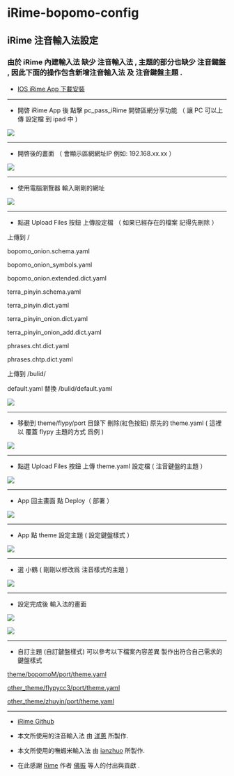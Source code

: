 # iRime-bopomo-config

## iRime 注音輸入法設定

### 由於 iRime 內建輸入法 缺少 注音輸入法 , 主題的部分也缺少 注音鍵盤 , 因此下面的操作包含新增注音輸入法 及 注音鍵盤主題 .

* [IOS iRime App 下載安裝](<https://apps.apple.com/tw/app/irime%E8%BE%93%E5%85%A5%E6%B3%95-%E5%B0%8F%E9%B9%A4%E5%8F%8C%E6%8B%BC%E4%BA%94%E7%AC%94%E9%83%91%E7%A0%81%E8%BE%93%E5%85%A5%E6%B3%95/id1142623977>)

- - -

* 開啓 iRime App 後 點擊 pc_pass_iRime 開啓區網分享功能 （ 讓 PC 可以上傳 設定檔 到 ipad 中 )

![](https://github.com/copy0401/irime-bopomo-config/raw/master/images/1_ipad1.jpg)

- - -

* 開啓後的畫面 （ 會顯示區網網址IP 例如: 192.168.xx.xx ）

![](https://github.com/copy0401/irime-bopomo-config/raw/master/images/2_ipad2.png)

- - -

* 使用電腦瀏覽器 輸入剛剛的網址 

![](https://github.com/copy0401/irime-bopomo-config/raw/master/images/3_pc1.png)

- - -

* 點選 Upload Files 按鈕 上傳設定檔 （ 如果已經存在的檔案 記得先刪除 ）

上傳到 /

bopomo_onion.schema.yaml

bopomo_onion_symbols.yaml

bopomo_onion.extended.dict.yaml

terra_pinyin.schema.yaml

terra_pinyin.dict.yaml

terra_pinyin_onion.dict.yaml

terra_pinyin_onion_add.dict.yaml

phrases.cht.dict.yaml

phrases.chtp.dict.yaml

上傳到 /bulid/

default.yaml 替換 /bulid/default.yaml


![](https://github.com/copy0401/irime-bopomo-config/raw/master/images/4_pc2.png)

- - -

* 移動到 theme/flypy/port 目錄下 刪除(紅色按鈕) 原先的 theme.yaml  ( 這裡以 覆蓋 flypy 主題的方式 爲例 )

![](https://github.com/copy0401/irime-bopomo-config/raw/master/images/5_pc3.png)

- - -

* 點選 Upload Files 按鈕 上傳 theme.yaml 設定檔  ( 注音鍵盤的主題 ）

![](https://github.com/copy0401/irime-bopomo-config/raw/master/images/6_pc4.png)

- - -

* App 回主畫面 點 Deploy（ 部署 ）

![](https://github.com/copy0401/irime-bopomo-config/raw/master/images/7_ipad3.jpg)

- - -

* App 點 theme 設定主題 ( 設定鍵盤樣式 ）

![](https://github.com/copy0401/irime-bopomo-config/raw/master/images/8_ipad4.jpg)

- - -

* 選 小鶴  ( 剛剛以修改爲 注音樣式的主題 )

![](https://github.com/copy0401/irime-bopomo-config/raw/master/images/9_ipad5.jpg)

- - -

* 設定完成後 輸入法的畫面

![](https://github.com/copy0401/irime-bopomo-config/raw/master/images/10_ipad6.png)

![](https://github.com/copy0401/irime-bopomo-config/raw/master/images/11_ipad6.png)


- - -

* 自訂主題 (自訂鍵盤樣式) 可以參考以下檔案內容差異 製作出符合自己需求的鍵盤樣式

 [theme/bopomoM/port/theme.yaml](<https://github.com/copy0401/irime-bopomo-config/raw/master/theme/bopomoM/port/theme.yaml>)
 
 [other_theme/flypycc3/port/theme.yaml](<https://github.com/copy0401/irime-bopomo-config/raw/master/other_theme/flypycc3/port/theme.yaml>)
 
 [other_theme/zhuyin/port/theme.yaml](<https://github.com/copy0401/irime-bopomo-config/raw/master/other_theme/zhuyin/port/theme.yaml>)


- - -

* [iRime Github](https://github.com/jimmy54/iRime)

* 本文所使用的注音輸入法 由 [洋蔥](https://github.com/oniondelta) 所製作.

* 本文所使用的嘸蝦米輸入法 由 [ianzhuo](https://github.com/ianzhuo/irime-liur)  所製作.

* 在此感謝 [Rime](https://github.com/rime) 作者 [佛振](https://github.com/lotem) 等人的付出與貢獻 .
